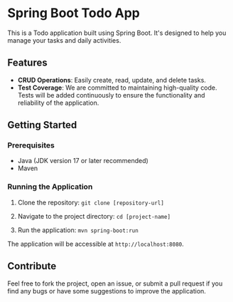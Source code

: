 # Spring Boot Todo App

This is a Todo application built using Spring Boot. It's designed to help you manage your tasks and daily activities.

## Features

- **CRUD Operations**: Easily create, read, update, and delete tasks.
- **Test Coverage**: We are committed to maintaining high-quality code. Tests will be added continuously to ensure the functionality and reliability of the application.

## Getting Started

### Prerequisites

- Java (JDK version 17 or later recommended)
- Maven 

### Running the Application

1. Clone the repository: 
   `git clone [repository-url]`
   
2. Navigate to the project directory:
   `cd [project-name]`
   
3. Run the application:
   `mvn spring-boot:run`

The application will be accessible at `http://localhost:8080`.

## Contribute

Feel free to fork the project, open an issue, or submit a pull request if you find any bugs or have some suggestions to improve the application.

